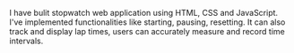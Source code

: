 I have bulit stopwatch web application using HTML, CSS and JavaScript.
I've implemented functionalities like starting, pausing, resetting. It can also track and display lap times, users can accurately measure and record time intervals.
